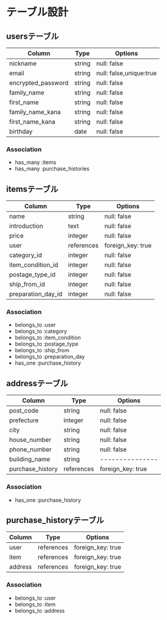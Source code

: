 # テーブル設計

## usersテーブル

| Column             | Type   | Options                 |
| ----------         | ------ | -----------             |
| nickname           | string | null: false             |
| email              | string | null: false,unique:true |
| encrypted_password | string | null: false             |
| family_name        | string | null: false             |
| first_name         | string | null: false             |
| family_name_kana   | string | null: false             |
| first_name_kana    | string | null: false             |
| birthday           | date   | null: false             |

### Association

- has_many :items
- has_many :purchase_histories


## itemsテーブル

| Column             | Type       | Options           |
| ----------         | ------     | -----------       |
| name               | string     | null: false       |
| introduction       | text       | null: false       |
| price              | integer    | null: false       |
| user               | references | foreign_key: true |
| category_id        | integer    | null: false       |
| item_condition_id  | integer    | null: false       |
| postage_type_id    | integer    | null: false       |
| ship_from_id       | integer    | null: false       |
| preparation_day_id | integer    | null: false       |

### Association

- belongs_to :user
- belongs_to :category
- belongs_to :item_condition
- belongs_to :postage_type
- belongs_to :ship_from
- belongs_to :preparation_day
- has_one :purchase_history

## addressテーブル

| Column          | Type       | Options           |
| ----------      | ------     | ---------------   |
| post_code       | string     | null: false       |
| prefecture      | integer    | null: false       |
| city            | string     | null: false       |
| house_number    | string     | null: false       |
| phone_number    | string     | null: false       |
| building_name   | string     | ---------------   |
| purchase_history| references | foreign_key: true |

### Association

- has_one :purchase_history

## purchase_historyテーブル

| Column         | Type       | Options           |
| ----------     | ------     | ----------------- |
| user           | references | foreign_key: true |
| item           | references | foreign_key: true |
| address        | references | foreign_key: true |

### Association

- belongs_to :user
- belongs_to :item
- belongs_to :address

